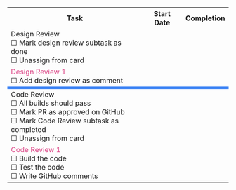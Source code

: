 <table style="text-align: center">
  <tr><th style="width:405px">Task</th><th style="width: 18%">Start Date</th><th style="width: 12%">Completion</th></tr>
  <tr><td style="text-align: left">
  <span style="color:<colour>">Design Review</span></br>
  &#9744 Mark design review subtask as done</br>
  &#9744 Unassign from card
  </td><td></td><td></td></tr>

  <tr><td style="text-align: left">
  <span style="color:#db4083">Design Review 1</span></br>
  &#9744 Add design review as comment
  </td><td></td><td></td></tr>

  <tr style="background:#4287f5"><td></td><td></td><td></td></tr>
  <tr><td style="text-align:left">
  <span style="color:<colour>">Code Review</span></br>
  &#9744 All builds should pass</br>
  &#9744 Mark PR as approved on GitHub</br>
  &#9744 Mark Code Review subtask as completed</br>
  &#9744 Unassign from card
  </td><td></td><td></td></tr>

  <tr><td style="text-align:left">
  <span style="color:#db4083">Code Review 1</span></br>
  &#9744 Build the code</br>
  &#9744 Test the code</br>
  &#9744 Write GitHub comments
  </td><td></td><td></td></tr>

</table>

